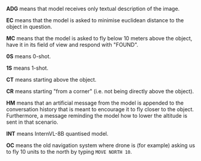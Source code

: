 **ADG** means that model receives only textual description of the image.

**EC** means that the model is asked to minimise euclidean distance to the object in question.

**MC** means that the model is asked to fly below 10 meters above the object, have it in its field of view and respond
with "FOUND".

**0S** means 0-shot.

**1S** means 1-shot.

**CT** means starting above the object.

**CR** means starting "from a corner" (i.e. not being directly above the object).

**HM** means that an artificial message from the model is appended to the conversation history that is meant to
encourage it to fly closer to the object. Furthermore, a message reminding the model how to lower the altitude is sent
in that scenario.

**INT** means InternVL-8B quantised model.

**OC** means the old navigation system where drone is (for example) asking us to fly 10 units to the north by typing
`MOVE NORTH 10`.